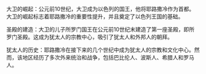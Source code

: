 大卫的崛起：公元前10世纪，大卫成为以色列的国王，他将耶路撒冷作为首都。大卫的崛起标志着耶路撒冷的重要性提升，并且奠定了以色列王国的基础。

圣殿的建造：大卫的儿子所罗门国王在公元前10世纪末建造了第一座圣殿，即所罗门圣殿。这成为犹太人的宗教中心，吸引了犹太人和外邦人的朝拜。

犹太人的历史：耶路撒冷在接下来的几个世纪中成为犹太人的宗教和文化中心。然而，该地区经历了多次外来统治和战争，包括巴比伦人、波斯人、希腊人和罗马人。